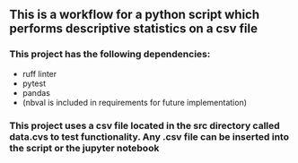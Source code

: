 ## This is a workflow for a python script which performs descriptive statistics on a csv file
### This project has the following dependencies:
* ruff linter
* pytest
* pandas
* (nbval is included in requirements for future implementation)
### This project uses a csv file located in the src directory called data.cvs to test functionality. Any .csv file can be inserted into the script or the jupyter notebook 

